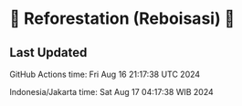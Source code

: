 
# 🌳 Reforestation (Reboisasi) 🌲

## Last Updated

GitHub Actions time: Fri Aug 16 21:17:38 UTC 2024

Indonesia/Jakarta time: Sat Aug 17 04:17:38 WIB 2024
